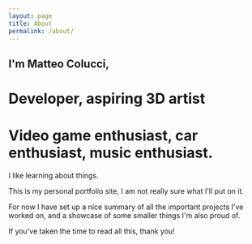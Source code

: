 ```yaml
---
layout: page
title: About
permalink: /about/
---
```


## I'm Matteo Colucci,
# Developer, aspiring 3D artist
# Video game enthusiast, car enthusiast, music enthusiast.

I like learning about things.

This is my personal portfolio site, I am not really sure what I'll put on it.

For now I have set up a nice summary of all the important projects I've worked on, and a showcase of some smaller things I'm also proud of.

If you've taken the time to read all this, thank you!